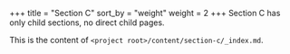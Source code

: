 +++
title = "Section C"
sort_by = "weight"
weight = 2
+++
Section C has only child sections, no direct child pages.

This is the content of `<project root>/content/section-c/_index.md`.